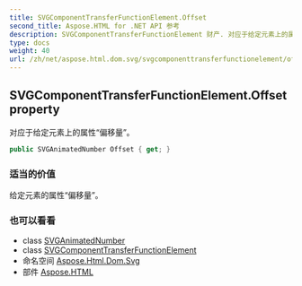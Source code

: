 ```yaml
---
title: SVGComponentTransferFunctionElement.Offset
second_title: Aspose.HTML for .NET API 参考
description: SVGComponentTransferFunctionElement 财产. 对应于给定元素上的属性偏移量
type: docs
weight: 40
url: /zh/net/aspose.html.dom.svg/svgcomponenttransferfunctionelement/offset/
---
```

## SVGComponentTransferFunctionElement.Offset property

对应于给定元素上的属性“偏移量”。

```csharp
public SVGAnimatedNumber Offset { get; }
```

### 适当的价值

给定元素的属性“偏移量”。

### 也可以看看

* class [SVGAnimatedNumber](../../../aspose.html.dom.svg.datatypes/svganimatednumber/)
* class [SVGComponentTransferFunctionElement](../)
* 命名空间 [Aspose.Html.Dom.Svg](../../svgcomponenttransferfunctionelement/)
* 部件 [Aspose.HTML](../../../)



